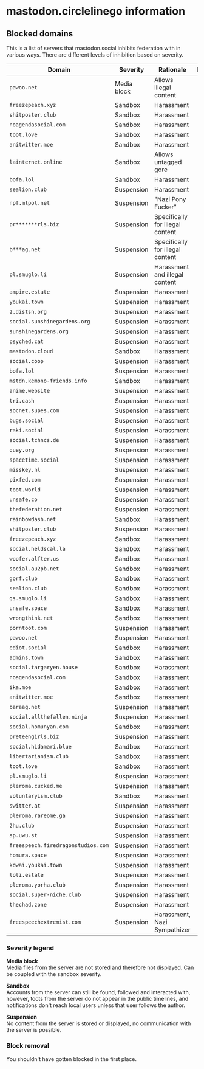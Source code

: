 # mastodon.circlelinego information
## Blocked domains

This is a list of servers that mastodon.social inhibits federation with in various ways. There are different levels of inhibition based on severity.

|Domain|Severity|Rationale|Notes|
|------|---------|--------|-----|
|`pawoo.net`         |Media block|Allows illegal content|
|`freezepeach.xyz`   |Sandbox    |Harassment|
|`shitposter.club`   |Sandbox    |Harassment|
|`noagendasocial.com`|Sandbox    |Harassment|
|`toot.love`         |Sandbox    |Harassment|
|`anitwitter.moe`    |Sandbox    |Harassment|
|`lainternet.online` |Sandbox    |Allows untagged gore|
|`bofa.lol`          |Sandbox    |Harassment|
|`sealion.club`      |Suspension |Harassment|
|`npf.mlpol.net`     |Suspension |"Nazi Pony Fucker"|
|`pr*******rls.biz`  |Suspension |Specifically for illegal content|
|`b***ag.net`        |Suspension |Specifically for illegal content|
|`pl.smuglo.li`      |Suspension |Harassment and illegal content|
|`ampire.estate`         |Suspension    |Harassment|
|`youkai.town`         |Suspension    |Harassment|
|`2.distsn.org`         |Suspension    |Harassment|
|`social.sunshinegardens.org`         |Suspension    |Harassment|
|`sunshinegardens.org`         |Suspension    |Harassment|
|`psyched.cat`         |Suspension    |Harassment|
|`mastodon.cloud`         |Sandbox    |Harassment|
|`social.coop`         |Suspension    |Harassment|
|`bofa.lol`         |Suspension    |Harassment|
|`mstdn.kemono-friends.info`         |Sandbox    |Harassment|
|`anime.website`         |Suspension    |Harassment|
|`tri.cash`         |Suspension    |Harassment|
|`socnet.supes.com`         |Suspension    |Harassment|
|`bugs.social`         |Suspension    |Harassment|
|`raki.social`         |Suspension    |Harassment|
|`social.tchncs.de`         |Suspension    |Harassment|
|`quey.org`         |Suspension    |Harassment|
|`spacetime.social`         |Suspension    |Harassment|
|`misskey.nl`         |Suspension    |Harassment|
|`pixfed.com`         |Suspension    |Harassment|
|`toot.world`         |Suspension    |Harassment|
|`unsafe.co`         |Suspension    |Harassment|
|`thefederation.net`         |Suspension    |Harassment|
|`rainbowdash.net`         |Sandbox    |Harassment|
|`shitposter.club`         |Suspension    |Harassment|
|`freezepeach.xyz`         |Sandbox    |Harassment|
|`social.heldscal.la`         |Sandbox    |Harassment|
|`woofer.alfter.us`         |Sandbox    |Harassment|
|`social.au2pb.net`         |Sandbox    |Harassment|
|`gorf.club`         |Sandbox    |Harassment|
|`sealion.club`         |Sandbox    |Harassment|
|`gs.smuglo.li`         |Sandbox    |Harassment|
|`unsafe.space`         |Sandbox    |Harassment|
|`wrongthink.net`         |Sandbox    |Harassment|
|`porntoot.com`         |Suspension    |Harassment|
|`pawoo.net`         |Suspension    |Harassment|
|`ediot.social`         |Sandbox    |Harassment|
|`admins.town`         |Sandbox    |Harassment|
|`social.targaryen.house`         |Sandbox    |Harassment|
|`noagendasocial.com`         |Sandbox    |Harassment|
|`ika.moe`         |Sandbox    |Harassment|
|`anitwitter.moe`         |Sandbox    |Harassment|
|`baraag.net`         |Suspension    |Harassment|
|`social.allthefallen.ninja`         |Suspension    |Harassment|
|`social.homunyan.com`         |Sandbox    |Harassment|
|`preteengirls.biz`         |Suspension    |Harassment|
|`social.hidamari.blue`         |Sandbox    |Harassment|
|`libertarianism.club`         |Sandbox    |Harassment|
|`toot.love`         |Sandbox    |Harassment|
|`pl.smuglo.li`         |Suspension    |Harassment|
|`pleroma.cucked.me`         |Suspension    |Harassment|
|`voluntaryism.club`         |Sandbox    |Harassment|
|`switter.at`         |Suspension    |Harassment|
|`pleroma.rareome.ga`         |Suspension    |Harassment|
|`2hu.club`         |Suspension    |Harassment|
|`ap.uwu.st`         |Suspension    |Harassment|
|`freespeech.firedragonstudios.com`         |Suspension    |Harassment|
|`homura.space`         |Suspension    |Harassment|
|`kowai.youkai.town`         |Suspension    |Harassment|
|`loli.estate`         |Suspension    |Harassment|
|`pleroma.yorha.club`         |Suspension    |Harassment|
|`social.super-niche.club`         |Suspension    |Harassment|
|`thechad.zone`         |Suspension    |Harassment|
|`freespeechextremist.com`         |Suspension    |Harassment, Nazi Sympathizer|

### Severity legend

**Media block**  
Media files from the server are not stored and therefore not displayed. Can be coupled with the sandbox severity.

**Sandbox**  
Accounts from the server can still be found, followed and interacted with, however, toots from the server do not appear in the public timelines, and notifications don't reach local users unless that user follows the author.

**Suspension**  
No content from the server is stored or displayed, no communication with the server is possible.

### Block removal

You shouldn't have gotten blocked in the first place.
